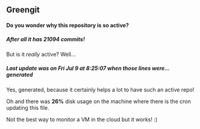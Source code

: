 ## Greengit

#### Do you wonder why this repository is so active?

##### After all it has 21094 commits!

But is it *really* active? Well...

##### Last update was on Fri Jul 9 at 8:25:07 when those lines were... generated

Yes, generated, because it certainly helps a lot to have such an active repo!

Oh and there was **26%** disk usage on the machine
where there is the cron updating this file.

Not the best way to monitor a VM in the cloud but it works! :)
